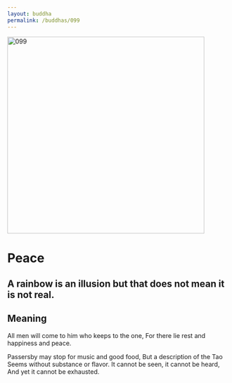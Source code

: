 ```yaml
---
layout: buddha
permalink: /buddhas/099
---
```


<div class="uk-text-center">
<img src="{{"/assets/img/buddhas/buddha-099.jpg" | relative_url}}" alt="099"  width="448" height="448"></div>

# Peace

## A rainbow is an illusion but that does not mean it is not real.

## Meaning

All men will come to him who keeps to the one,
For there lie rest and happiness and peace.

Passersby may stop for music and good food,
But a description of the Tao
Seems without substance or flavor.
It cannot be seen, it cannot be heard,
And yet it cannot be exhausted.
